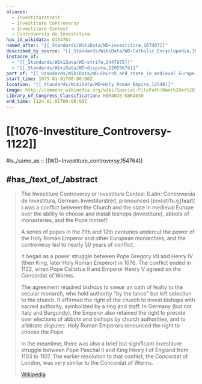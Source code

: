 ```yaml
---
aliases:
  - Investiturstreit
  - Investiture Controversy
  - Investiture Contest
  - Controversia de Investitura
has_id_wikidata: Q154764
named_after: "[[_Standards/WikiData/WD~investiture,167407]]"
described_by_source: "[[_Standards/WikiData/WD~Catholic_Encyclopedia,302556]]"
instance_of:
  - "[[_Standards/WikiData/WD~strife,2447975]]"
  - "[[_Standards/WikiData/WD~dispute,12055674]]"
part_of: "[[_Standards/WikiData/WD~Church_and_state_in_medieval_Europe,11499112]]"
start_time: 1075-01-01T00:00:00Z
location: "[[_Standards/WikiData/WD~Holy_Roman_Empire,12548]]"
image: http://commons.wikimedia.org/wiki/Special:FilePath/Omer%20et%20le%20Roi%20Dagobert.jpg
Library_of_Congress_Classification: KBR4028-KBR4030
end_time: 1124-01-01T00:00:00Z
---
```


# [[1076-Investiture_Controversy-1122]] 

#is_/same_as :: [[WD~Investiture_controversy,154764]] 

## #has_/text_of_/abstract 

> The Investiture Controversy or Investiture Contest (Latin: Controversia de Investitura, German: Investiturstreit, pronounced [ɪnvɛstiˈtuːɐ̯ˌʃtʁaɪt] ) 
> was a conflict between the Church and the state in medieval Europe 
> over the ability to choose and install bishops (investiture), abbots of monasteries, 
> and the Pope himself. 
> 
> A series of popes in the 11th and 12th centuries 
> undercut the power of the Holy Roman Emperor and other European monarchies, 
> and the controversy led to nearly 50 years of conflict.
>
> It began as a power struggle between Pope Gregory VII and Henry IV 
> (then King, later Holy Roman Emperor) in 1076. 
> The conflict ended in 1122, when Pope Callixtus II and Emperor Henry V 
> agreed on the Concordat of Worms.  
> 
> The agreement required bishops to swear an oath of fealty to the secular monarch, 
> who held authority "by the lance" but left selection to the church. 
> It affirmed the right of the church to invest bishops with sacred authority, symbolized by a ring and staff. In Germany (but not Italy and Burgundy), the Emperor also retained the right to preside over elections of abbots and bishops by church authorities, and to arbitrate disputes. Holy Roman Emperors renounced the right to choose the Pope.
>
> In the meantime, there was also a brief but significant investiture struggle between Pope Paschal II and King Henry I of England from 1103 to 1107. The earlier resolution to that conflict, the Concordat of London, was very similar to the Concordat of Worms.
>
> [Wikipedia](https://en.wikipedia.org/wiki/Investiture%20Controversy) 


